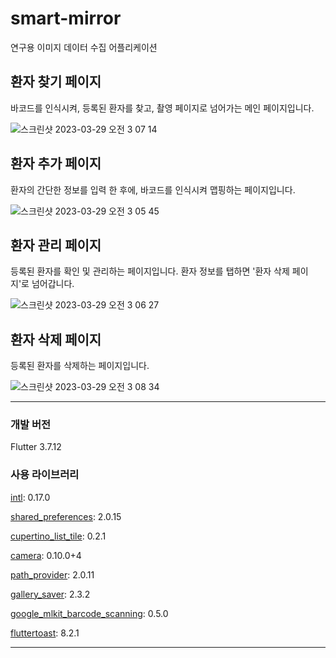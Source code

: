 # smart-mirror
연구용 이미지 데이터 수집 어플리케이션

## 환자 찾기 페이지
바코드를 인식시켜, 등록된 환자를 찾고, 촬영 페이지로 넘어가는 메인 페이지입니다.

![스크린샷 2023-03-29 오전 3 07 14](https://github.com/1000zoo/smart-mirror/assets/8938679/282945fa-7943-4e17-a3b1-61065b5fdaad)

## 환자 추가 페이지
환자의 간단한 정보를 입력 한 후에, 바코드를 인식시켜 맵핑하는 페이지입니다.

![스크린샷 2023-03-29 오전 3 05 45](https://github.com/1000zoo/smart-mirror/assets/8938679/eecad821-f1d5-421f-96d2-e56ce6215360)

## 환자 관리 페이지
등록된 환자를 확인 및 관리하는 페이지입니다. 환자 정보를 탭하면 '환자 삭제 페이지'로 넘어갑니다.

![스크린샷 2023-03-29 오전 3 06 27](https://github.com/1000zoo/smart-mirror/assets/8938679/9cb03122-299e-4d67-bc58-049e270a7483)

## 환자 삭제 페이지
등록된 환자를 삭제하는 페이지입니다.

![스크린샷 2023-03-29 오전 3 08 34](https://github.com/1000zoo/smart-mirror/assets/8938679/b74a1e62-4feb-41aa-95a3-df51b0e3bc38)

---
### 개발 버전
Flutter 3.7.12

### 사용 라이브러리
[intl](https://pub.dev/packages/intl): 0.17.0 

[shared_preferences](https://pub.dev/packages/shared_preferences): 2.0.15 

[cupertino_list_tile](https://api.flutter.dev/flutter/cupertino/CupertinoListTile-class.html): 0.2.1 

[camera](https://pub.dev/packages/camera): 0.10.0+4 

[path_provider](https://pub.dev/packages/path_provider): 2.0.11 

[gallery_saver](https://pub.dev/packages/gallery_saver): 2.3.2 

[google_mlkit_barcode_scanning](https://pub.dev/packages/google_mlkit_barcode_scanning): 0.5.0 

[fluttertoast](https://pub.dev/packages/fluttertoast): 8.2.1 

 
---
